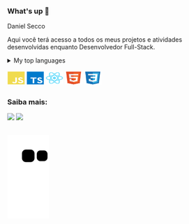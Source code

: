 ### What's up 👋

<p>Daniel Secco</p>
<p>Aqui você terá acesso a todos os meus projetos e atividades </br>
desenvolvidas enquanto Desenvolvedor Full-Stack.</p>

<details>
<summary>My top languages</summary>

| Rank | Languages |
|-----:|-----------|
|     1| Javascript|
|     2| Python    |
|     3| SQL       |
  
</details>
<div style="display: inline_block"><br>
  <img align="center" alt="djdanielsecco-Js" height="30" width="40" src="https://raw.githubusercontent.com/devicons/devicon/master/icons/javascript/javascript-plain.svg">
  <img align="center" alt="djdanielsecco-Ts" height="30" width="40" src="https://raw.githubusercontent.com/devicons/devicon/master/icons/typescript/typescript-plain.svg">
  <img align="center" alt="djdanielsecco-React" height="30" width="40" src="https://raw.githubusercontent.com/devicons/devicon/master/icons/react/react-original.svg">
  <img align="center" alt="djdanielsecco-HTML" height="30" width="40" src="https://raw.githubusercontent.com/devicons/devicon/master/icons/html5/html5-original.svg">
  <img align="center" alt="djdanielsecco-CSS" height="30" width="40" src="https://raw.githubusercontent.com/devicons/devicon/master/icons/css3/css3-original.svg">
 
</div>
  
  ##
 ### Saiba mais:
<div> 
   <a href="https://www.linkedin.com/in/daniel-secco-zanotto-5932b532/" target="_blank"><img src="https://img.shields.io/badge/-LinkedIn-%230077B5?style=for-the-badge&logo=linkedin&logoColor=white" target="_blank"></a> 
  <a href = "mailto: djdanielsecco1@gmail.com"><img src="https://img.shields.io/badge/-Gmail-%23333?style=for-the-badge&logo=gmail&logoColor=white" target="_blank"></a>
  <br><br>
  <div>
  <!--    ![Snake animation](https://github.com/artifonn/artifonn/blob/output/github-contribution-grid-snake.svg) -->
  
  ![Snake animation](https://github.com/rafaballerini/rafaballerini/blob/output/github-contribution-grid-snake.svg)
  </div>  
</div>
